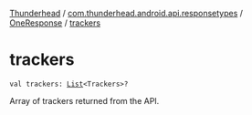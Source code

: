 [Thunderhead](../../index.md) / [com.thunderhead.android.api.responsetypes](../index.md) / [OneResponse](index.md) / [trackers](./trackers.md)

# trackers

`val trackers: `[`List`](https://kotlinlang.org/api/latest/jvm/stdlib/kotlin.collections/-list/index.html)`<Trackers>?`

Array of trackers returned from the API.

